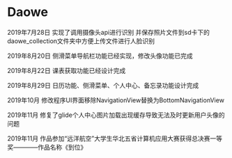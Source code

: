 # Daowe
2019年7月28日  实现了调用摄像头api进行识别 并保存照片文件到sd卡下的daowe_collection文件夹中方便上传文件进行人脸识别

2019年8月20日  侧滑菜单导航栏功能已经实现，修改头像功能已完成

2019年8月22日  课表获取功能已经设计完成

2019年8月29日  日历功能、侧滑菜单、个人中心、备忘录功能设计完成 

2019年10月     修改程序UI界面移除NavigationView替换为BottomNavigationView


2019年11月     修复了glide个人中心图片加载出现缓存导致无法及时更新用户头像的问题


2019年11月     作品参加“远洋航空”大学生华北五省计算机应用大赛获得总决赛一等奖————作品名称《到位》
